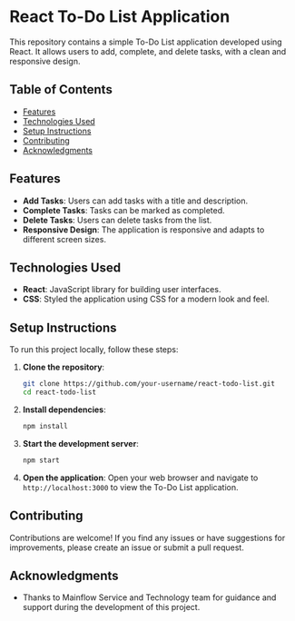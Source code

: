 # React To-Do List Application

This repository contains a simple To-Do List application developed using React. It allows users to add, complete, and delete tasks, with a clean and responsive design.

## Table of Contents

- [Features](#features)
- [Technologies Used](#technologies-used)
- [Setup Instructions](#setup-instructions)
- [Contributing](#contributing)
- [Acknowledgments](#acknowledgments)

## Features

- **Add Tasks**: Users can add tasks with a title and description.
- **Complete Tasks**: Tasks can be marked as completed.
- **Delete Tasks**: Users can delete tasks from the list.
- **Responsive Design**: The application is responsive and adapts to different screen sizes.

## Technologies Used

- **React**: JavaScript library for building user interfaces.
- **CSS**: Styled the application using CSS for a modern look and feel.

## Setup Instructions

To run this project locally, follow these steps:

1. **Clone the repository**:
   ```bash
   git clone https://github.com/your-username/react-todo-list.git
   cd react-todo-list
   ```

2. **Install dependencies**:
   ```bash
   npm install
   ```

3. **Start the development server**:
   ```bash
   npm start
   ```

4. **Open the application**:
   Open your web browser and navigate to `http://localhost:3000` to view the To-Do List application.

## Contributing

Contributions are welcome! If you find any issues or have suggestions for improvements, please create an issue or submit a pull request.

## Acknowledgments

- Thanks to Mainflow Service and Technology team for guidance and support during the development of this project.
